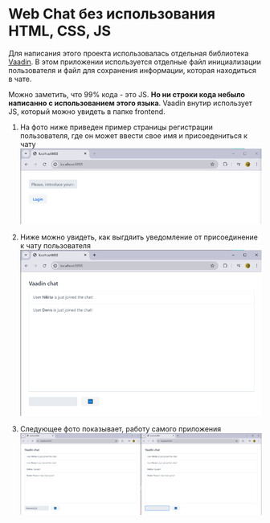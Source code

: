 # Web Chat без использования HTML, CSS, JS

Для написания этого проекта использовалась отдельная библиотека [Vaadin](https://vaadin.com/docs/latest/getting-started/views).
В этом приложении используется отделные файл инициализации пользователя и файл для сохранения информации, которая находиться в чате.

Можно заметить, что 99% кода - это JS. **Но ни строки кода небыло написанно с использованием этого языка**. Vaadin внутир использует JS, который можно увидеть в папке frontend.

1. На фото ниже приведен пример страницы регистрации пользователя, где он может ввести свое имя и присоедениться к чату
![](https://github.com/NGaidarenko/WebChatVaadin/blob/master/WebChat_Foto/Registration.png)

2. Ниже можно увидеть, как выгдяить уведомление от присоединение к чату пользователя
![](https://github.com/NGaidarenko/WebChatVaadin/blob/master/WebChat_Foto/Chat_%201.png)

3. Следующее фото показывает, работу самого приложения
![](https://github.com/NGaidarenko/WebChatVaadin/blob/master/WebChat_Foto/Chat_2.png)
